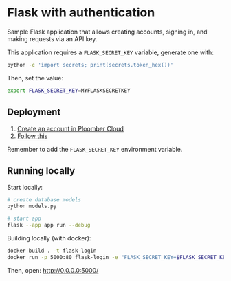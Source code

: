 # Flask with authentication

Sample Flask application that allows creating accounts, signing in, and making requests via an API key.

This application requires a `FLASK_SECRET_KEY` variable, generate one with:

```sh
python -c 'import secrets; print(secrets.token_hex())'
```

Then, set the value:

```sh
export FLASK_SECRET_KEY=MYFLASKSECRETKEY
```

## Deployment

1. [Create an account in Ploomber Cloud](https://platform.ploomber.io/register)
2. [Follow this](https://docs.cloud.ploomber.io/en/latest/apps/flask.html)

Remember to add the `FLASK_SECRET_KEY` environment variable.

## Running locally

Start locally:

```sh
# create database models
python models.py

# start app
flask --app app run --debug
```

Building locally (with docker):

```sh
docker build . -t flask-login
docker run -p 5000:80 flask-login -e "FLASK_SECRET_KEY=$FLASK_SECRET_KEY" 
```

Then, open: http://0.0.0.0:5000/